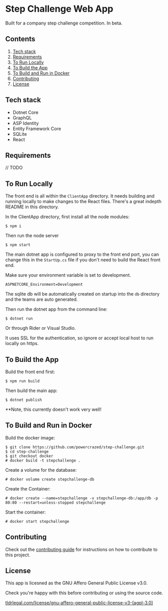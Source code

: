 # Step Challenge Web App

Built for a company step challenge competition. In beta.

## Contents
   1. [Tech stack](#tech-stack)
   2. [Requirements](#requirements)
   3. [To Run Locally](#to-run-locally)
   4. [To Build the App](#to-build-the-app)
   5. [To Build and Run in Docker](#to-build-and-run-in-docker)
   6. [Contributing](#contributing)
   7. [License](#license)

## Tech stack

- Dotnet Core
- GraphQL
- ASP Identity
- Entity Framework Core
- SQLite
- React

## Requirements

// TODO

## To Run Locally

The front end is all within the `ClientApp` directory. It needs building and running locally to make changes to the React files. There's a great indepth README in this directory.

In the ClientApp directory, first install all the node modules:

```
$ npm i
```
Then run the node server

```
$ npm start
```

The main dotnet app is configured to proxy to the front end port, you can change this in the `StartUp.cs` file if you don't need to build the React front end.

Make sure your environment variable is set to development.
```
ASPNETCORE_Environment=Development
```

The sqlite db will be automatically created on startup into the `db` directory and the teams are auto generated.


Then run the dotnet app from the command line:

```
$ dotnet run
```

Or through Rider or Visual Studio.

It uses SSL for the authentication, so ignore or accept local host to run locally on https.

## To Build the App

Build the front end first:

```
$ npm run build
```

Then build the main app:

```
$ dotnet publish
```

**Note, this currently doesn't work very well!

## To Build and Run in Docker

Build the docker image:

```
$ git clone https://github.com/powercrazed/step-challenge.git
$ cd step-challenge
$ git checkout docker
# docker build -t stepchallenge .
```

Create a volume for the database:

```
# docker volume create stepchallenge-db
```

Create the Container:

```
# docker create --name=stepchallenge -v stepchallenge-db:/app/db -p 80:80 --restart=unless-stopped stepchallenge
```

Start the container:

```
# docker start stepchallenge
```

## Contributing

Check out the [contributing guide](/contributing.md) for instructions on how to contribute to this project.

## License

This app is licesned as the GNU Affero General Public License v3.0.

Check you're happy with this before contributing or using the source code.

[tldrlegal.com/license/gnu-affero-general-public-license-v3-(agpl-3.0)](https://tldrlegal.com/license/gnu-affero-general-public-license-v3-(agpl-3.0))
